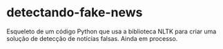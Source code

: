 # detectando-fake-news
Esqueleto de um código Python que usa a biblioteca NLTK para criar uma solução de detecção de notícias falsas.
Ainda em processo.

